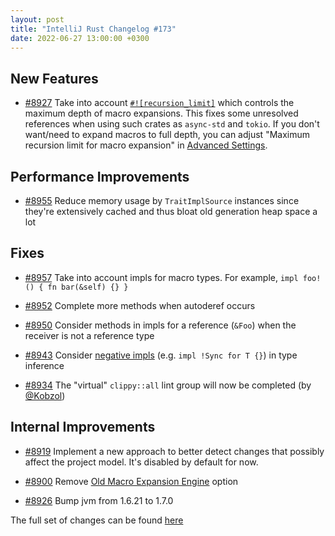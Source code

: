 ```yaml
---
layout: post
title: "IntelliJ Rust Changelog #173"
date: 2022-06-27 13:00:00 +0300
---
```



## New Features

* [#8927] Take into account [`#![recursion_limit]`](https://doc.rust-lang.org/reference/attributes/limits.html#the-recursion_limit-attribute)  which controls the maximum depth of macro expansions. This fixes some unresolved references when using such crates as `async-std` and `tokio`. If you don't want/need to expand macros to full depth, you can adjust "Maximum recursion limit for macro expansion" in [Advanced Settings](https://jetbrains.com/help/idea/advanced-settings.html).

## Performance Improvements

* [#8955] Reduce memory usage by `TraitImplSource` instances since they're extensively cached and thus bloat old generation heap space a lot

## Fixes

* [#8957] Take into account impls for macro types. For example, `impl foo!() { fn bar(&self) {} }`

* [#8952] Complete more methods when autoderef occurs

* [#8950] Consider methods in impls for a reference (`&Foo`) when the receiver is not a reference type

* [#8943] Consider [negative impls](https://github.com/rust-lang/rust/issues/68318) (e.g. `impl !Sync for T {}`) in type inference

* [#8934] The  "virtual" `clippy::all` lint group will now be completed (by [@Kobzol])

## Internal Improvements

* [#8919] Implement a new approach to better detect changes that possibly affect the project model. It's disabled by default for now.

* [#8900] Remove [Old Macro Expansion Engine](https://blog.jetbrains.com/clion/2020/07/intellij-rust-0-3-new-macro-expansion-engine) option

* [#8926] Bump jvm from 1.6.21 to 1.7.0

The full set of changes can be found [here](https://github.com/intellij-rust/intellij-rust/milestone/81?closed=1)

[@Kobzol]: https://github.com/Kobzol

[#8900]: https://github.com/intellij-rust/intellij-rust/pull/8900
[#8919]: https://github.com/intellij-rust/intellij-rust/pull/8919
[#8926]: https://github.com/intellij-rust/intellij-rust/pull/8926
[#8927]: https://github.com/intellij-rust/intellij-rust/pull/8927
[#8934]: https://github.com/intellij-rust/intellij-rust/pull/8934
[#8943]: https://github.com/intellij-rust/intellij-rust/pull/8943
[#8950]: https://github.com/intellij-rust/intellij-rust/pull/8950
[#8952]: https://github.com/intellij-rust/intellij-rust/pull/8952
[#8955]: https://github.com/intellij-rust/intellij-rust/pull/8955
[#8957]: https://github.com/intellij-rust/intellij-rust/pull/8957
